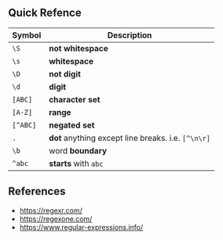 ## Quick Refence

| Symbol   | Description                                         |
| -------- | --------------------------------------------------- |
| `\S`     | **not whitespace**                                  |
| `\s`     | **whitespace**                                      |
| `\D`     | **not digit**                                       |
| `\d`     | **digit**                                           |
| `[ABC]`  | **character set**                                   |
| `[A-Z]`  | **range**                                           |
| `[^ABC]` | **negated set**                                     |
| `.`      | **dot** anything except line breaks. i.e. `[^\n\r]` |
| `\b`     | word **boundary**                                   |
| `^abc`   | **starts** with `abc`                               |

## References

- https://regexr.com/
- https://regexone.com/
- https://www.regular-expressions.info/
